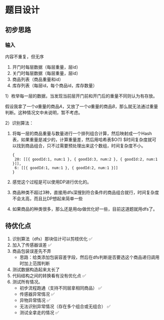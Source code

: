 # 题目设计

## 初步思路

### 输入

内容不重复，但无序

1. 开门时每层数据（每层重量，层id）
2. 关门时每层数据（每层重量，层id）
3. 商品列表（商品重量和id）
4. 库存列表（每层id，每个商品id，库存数量）

1）枚举每一层的数据，当发现当前层开门前和开门后的重量不同则认为有存放。

假设我拿了一个$a$重量的商品$A$，又放了一个$a$重量的商品$B$，那么就无法通过重量判断。这种情况文中未说明，暂不考虑。

2）识别算法：

1. 将每一层的商品重量与数量进行一个排列组合计算，然后映射成一个Hash表，如果重量是减少的，计算重量差，然后用哈希表$O(1)
   $时间复杂度就可以找到商品组合，只不过需要预处理出来这个数组，时间复杂度不小。

   ```
   {
   	20: [[{ goodId:1, num:1 }, { goodId:3, num:2 }, { goodId:2, num:1 }]],
   	6: [[{ goodId:1, num:1 }, { goodId:2, num:1 }]]
   }
   ```

2. 感觉这个过程是可以使用DP进行优化的。

3. 商品种类不超过3种，直接用dfs深搜到符合条件的商品组合就行，时间复杂度不会太高，而且比DP想起来简单一些
4. 如果商品的种类很多，那么还是用dp做优化好一些，目前这道题就用dfs了。

## 待优化点

1. 识别算法（dfs）那块估计可以剪枝优化 ✅
2. 加入了传感器误差 ✅
3. 商品包装误差先不弄
   - 思路：给类添加包装容差字段，然后在dfs判断是否要选这个商品递归调用时加上范围判断
2. 测试数据构造起来太长了
3. 代码结构之间的转换看有没有优化点 ✅
4. 测试所有情况。
   - 初步流程跑通（支持不同层拿相同商品） ✅
   - 传感器异常情况 ✅
   - 异物异常情况 ✅
   - 无法识别异常情况（存在多个组合或无组合） ✅
   - 测试全拿走的情况 ✅


